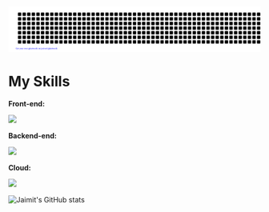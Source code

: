 ![gitartwork](gitartwork.svg)


# My Skills
**Front-end:**
<p align="left">
  <a href="https://skillicons.dev">
    <img src="https://skillicons.dev/icons?i=git,html,js,css,bootstrap,mongodb" />
  </a>
</p>

**Backend-end:**
<p align="left">
  <a href="https://skillicons.dev">
    <img src="https://skillicons.dev/icons?i=java,cpp,mysql,postman" />
  </a>
</p>

**Cloud:**
<p align="left">
  <a href="https://skillicons.dev">
    <img src="https://skillicons.dev/icons?i=jenkins,aws,azure,docker" />
  </a>
</p>

![Jaimit's GitHub stats](https://github-readme-stats.vercel.app/api?username=jaimit-joshi&show_icons=true&theme=transparent)
